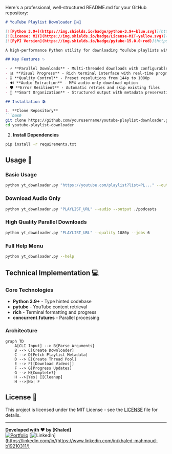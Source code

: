Here's a professional, well-structured README.md for your GitHub repository:

```markdown
# YouTube Playlist Downloader 🎥➡️📁

[![Python 3.9+](https://img.shields.io/badge/python-3.9+-blue.svg)](https://www.python.org/downloads/)
[![License: MIT](https://img.shields.io/badge/License-MIT-yellow.svg)](https://opensource.org/licenses/MIT)
[![PyPI Version](https://img.shields.io/badge/pytube-15.0.0-red)](https://pypi.org/project/pytube/)

A high-performance Python utility for downloading YouTube playlists with parallel downloads and quality selection. Perfect for content archivists, educators, and media enthusiasts.

## Key Features ✨

- ⚡ **Parallel Downloads** - Multi-threaded downloads with configurable workers
- 📊 **Visual Progress** - Rich terminal interface with real-time progress tracking
- 🎚️ **Quality Control** - Preset resolutions from 144p to 1080p
- 🔊 **Audio Extraction** - MP4 audio-only download option
- 🛡️ **Error Resilient** - Automatic retries and skip existing files
- 📁 **Smart Organization** - Structured output with metadata preservation

## Installation 🛠️

1. **Clone Repository**
```bash
git clone https://github.com/yourusername/youtube-playlist-downloader.git
cd youtube-playlist-downloader
```

2. **Install Dependencies**
```bash
pip install -r requirements.txt
```

## Usage 🚀

### Basic Usage
```bash
python yt_downloader.py "https://youtube.com/playlist?list=PL..." --output ./videos
```

### Download Audio Only
```bash
python yt_downloader.py "PLAYLIST_URL" --audio --output ./podcasts
```

### High Quality Parallel Downloads
```bash
python yt_downloader.py "PLAYLIST_URL" --quality 1080p --jobs 6
```

### Full Help Menu
```bash
python yt_downloader.py --help
```

## Technical Implementation 💻

### Core Technologies
- **Python 3.9+** - Type hinted codebase
- **pytube** - YouTube content retrieval
- **rich** - Terminal formatting and progress
- **concurrent.futures** - Parallel processing

### Architecture
```mermaid
graph TD
    A[CLI Input] --> B{Parse Arguments}
    B --> C[Create Downloader]
    C --> D[Fetch Playlist Metadata]
    D --> E[Create Thread Pool]
    E --> F[[Download Videos]]
    F --> G[Progress Updates]
    G --> H{Complete?}
    H -->|Yes| I[Cleanup]
    H -->|No| F
```


## License 📄

This project is licensed under the MIT License - see the [LICENSE](LICENSE) file for details.

---

**Developed with ❤️ by [Khaled]**  
[![Portfolio](https://img.shields.io/badge/-My%20Portfolio-blue)](https://www.freelancer.com/u/k5602)
[![LinkedIn](https://img.shields.io/badge/-LinkedIn-0077B5)](https://linkedin.com/in/(https://www.linkedin.com/in/khaled-mahmoud-b19210311/)
```
